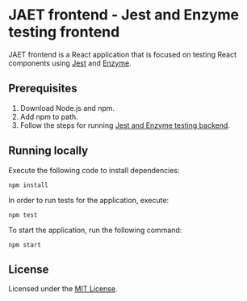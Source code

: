 # JAET frontend - Jest and Enzyme testing frontend

JAET frontend is a React application that is focused on testing React components using [Jest][1] and [Enzyme][2].

[1]: https://jestjs.io/
[2]: https://enzymejs.github.io/enzyme/

## Prerequisites

1) Download Node.js and npm.
2) Add npm to path.
3) Follow the steps for running [Jest and Enzyme testing backend][3].

[3]: https://github.com/MilanSusa/Jest-and-Enzyme-testing-backend

## Running locally

Execute the following code to install dependencies:

    npm install
    
In order to run tests for the application, execute:

    npm test

To start the application, run the following command:

    npm start

## License

Licensed under the [MIT License](LICENSE).